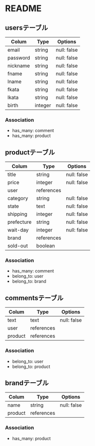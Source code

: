 # README

## usersテーブル

| Colum      | Type       | Options     |
| ---------- | ---------- | ----------- |
| email      | string     | null: false |
| password   | string     | null: false |
| nickname   | string     | null: false |
| fname      | string     | null: false |
| lname      | string     | null: false |
| fkata      | string     | null: false |
| lkata      | string     | null: false |
| birth      | integer    | null: false |

### Association
- has_many: comment
- has_many: product


## productテーブル

| Colum      | Type       | Options     |
| ---------- | ---------- | ----------- |
| title      | string     | null: false |
| price      | integer    | null: false |
| user       | references |             |
| category   | string     | null: false |
| state      | text       | null: false |
| shipping   | integer    | null: false |
| prefecture | string     | null: false |
| wait-day   | integer    | null: false |
| brand      | references |             |
| sold-out   | boolean    |             |

### Association
- has_many: comment
- belong_to: user
- belong_to: brand


## commentsテーブル

| Colum      | Type       | Options     |
| ---------- | ---------- | ----------- |
| text       | text       | null: false |
| user       | references |             |
| product    | references |             |

### Association
- belong_to: user
- belong_to: product


## brandテーブル

| Colum      | Type       | Options     |
| ---------- | ---------- | ----------- |
| name       | string     | null: false |
| product    | references |             |

### Association
- has_many: product